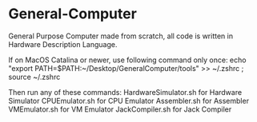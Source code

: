 # General-Computer
General Purpose Computer made from scratch, all code is written in Hardware Description Language.

If on MacOS Catalina or newer, use following command only once:
echo "export PATH=$PATH:~/Desktop/GeneralComputer/tools" >> ~/.zshrc ; source ~/.zshrc


Then run any of these commands:
HardwareSimulator.sh for Hardware Simulator
CPUEmulator.sh for CPU Emulator
Assembler.sh for Assembler
VMEmulator.sh for VM Emulator
JackCompiler.sh for Jack Compiler
